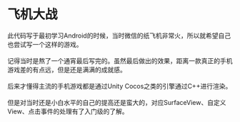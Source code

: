 # 飞机大战

此代码写于最初学习Android的时候，当时微信的纸飞机非常火，所以就希望自己也尝试写一个这样的游戏。</br></br>
记得当时是熬了一个通宵最后写完的。虽然最后做出的效果，距离一款真正的手机游戏差的有点远，但是还是满满的成就感。</br></br>
后来才懂得主流的手机游戏都是通过Unity Cocos之类的引擎通过C++进行渲染。</br></br>但是对当时还是小白水平的自己的提高还是蛮大的，对应SurfaceView、自定义View、点击事件的处理有了入门级的了解。</br></br>
